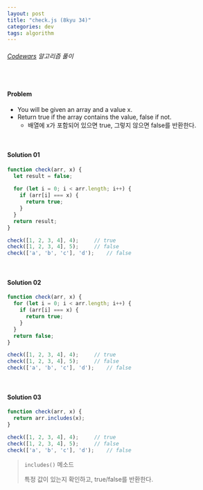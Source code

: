 ```yaml
---
layout: post
title: "check.js (8kyu 34)"
categories: dev
tags: algorithm
---
```


###### [Codewars](https://www.codewars.com) 알고리즘 풀이

<br>

#### Problem

- You will be given an array and a value x.
- Return true if the array contains the value, false if not.
  - 배열에 x가 포함되어 있으면 true, 그렇지 않으면 false를 반환한다.

<br>

#### Solution 01

```js
function check(arr, x) {
  let result = false;
  
  for (let i = 0; i < arr.length; i++) {
    if (arr[i] === x) {
      return true;
    }
  }
  return result;
}

check([1, 2, 3, 4], 4);		// true
check([1, 2, 3, 4], 5);		// false
check(['a', 'b', 'c'], 'd');	// false
```

<br>

#### Solution 02

```js
function check(arr, x) {
  for (let i = 0; i < arr.length; i++) {
    if (arr[i] === x) {
      return true;
    }
  }
  return false;
}

check([1, 2, 3, 4], 4);		// true
check([1, 2, 3, 4], 5);		// false
check(['a', 'b', 'c'], 'd');	// false
```

<br>

#### Solution 03

```js
function check(arr, x) {
  return arr.includes(x);
}

check([1, 2, 3, 4], 4);		// true
check([1, 2, 3, 4], 5);		// false
check(['a', 'b', 'c'], 'd');	// false
```

> `includes()` 메소드
>
> 특정 값이 있는지 확인하고, true/false를 반환한다.

<br>

<br>